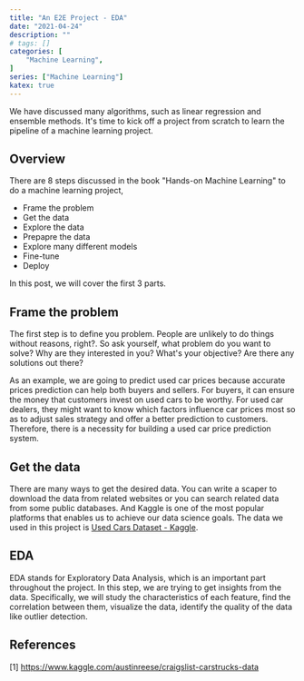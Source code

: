 ```yaml
---
title: "An E2E Project - EDA"
date: "2021-04-24"
description: ""
# tags: []
categories: [
    "Machine Learning",
]
series: ["Machine Learning"]
katex: true
---
```




We have discussed many algorithms, such as linear regression and ensemble methods. It's time to kick off a project from scratch to learn the pipeline of a machine learning project.



<!--more-->



## Overview



There are 8 steps discussed in the book "Hands-on Machine Learning" to do a machine learning project,

- Frame the problem
- Get the data
- Explore the data
- Prepapre the data
- Explore many different models
- Fine-tune
- Deploy



In this post, we will cover the first 3 parts.



## Frame the problem



The first step is to define you problem. People are unlikely to do things without reasons, right?. So ask yourself, what problem do you want to solve? Why are they interested in you? What's your objective? Are there any solutions out there?

As an example, we are going to predict used car prices because accurate prices prediction can help both buyers and sellers. For buyers, it can ensure the money that customers invest on used cars to be worthy. For used car dealers, they might want to know which factors influence car prices most so as to adjust sales strategy and offer a better prediction to customers. Therefore, there is a necessity for building a used car price prediction system.



## Get the data

There are many ways to get the desired data. You can write a scaper to download the data from related websites or you can search related data from some public databases. And Kaggle is one of the most popular platforms that enables us to achieve our data science goals. The data we used in this project is [Used Cars Dataset - Kaggle](https://www.kaggle.com/austinreese/craigslist-carstrucks-data).



## EDA



EDA stands for Exploratory Data Analysis, which is an important part throughout the project. In this step, we are trying to get insights from the data. Specifically, we will study the characteristics of each feature, find the correlation between them, visualize the data, identify the quality of the data like outlier detection.





## References



[1] https://www.kaggle.com/austinreese/craigslist-carstrucks-data



